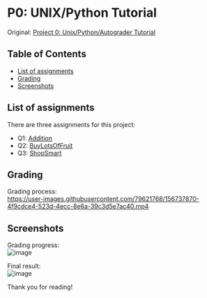 # P0: UNIX/Python Tutorial

Original: [Project 0: Unix/Python/Autograder Tutorial](http://ai.berkeley.edu./tutorial.html)

## Table of Contents
- [List of assignments](#list-of-assignments)
- [Grading](#grading)
- [Screenshots](#screenshots)

## List of assignments
There are three assignments for this project:
- Q1: [Addition]()
- Q2: [BuyLotsOfFruit]()
- Q3: [ShopSmart]()

## Grading
Grading process:  
https://user-images.githubusercontent.com/79621768/156737870-4f9cdce4-523d-4ecc-8e6a-39c3d5e7ac40.mp4

## Screenshots
Grading progress:  
![image](https://user-images.githubusercontent.com/79621768/156737544-796aa261-9dc2-458b-83f0-57d1bab3fbca.png)

Final result:  
![image](https://user-images.githubusercontent.com/79621768/156737573-132e7bcd-30c8-4d7c-a812-5ab2c83b032f.png)



Thank you for reading!
